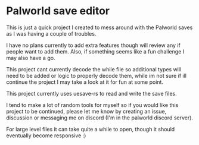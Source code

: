# Palworld save editor

This is just a quick project I created to mess around with the Palworld saves as I was having a couple of troubles.

I have no plans currently to add extra features though will review any if people want to add them. Also, if something seems like a fun challenge I may also have a go.

This project cant currently decode the while file so additional types will need to be added or logic to properly decode them, while im not sure if ill continue the project I may take a look at it for fun at some point.

This project currently uses uesave-rs to read and write the save files.

I tend to make a lot of random tools for myself so if you would like this project to be continued, please let me know by creating an issue, discussion or messaging me on discord (I'm in the palworld discord server).

For large level files it can take quite a while to open, though it should eventually become responsive :)
